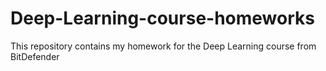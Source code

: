# Deep-Learning-course-homeworks
This repository contains my homework for the Deep Learning course from BitDefender
